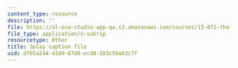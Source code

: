 ```yaml
---
content_type: resource
description: ''
file: https://ol-ocw-studio-app-qa.s3.amazonaws.com/courses/15-071-the-analytics-edge-spring-2017/df01a244414967d8ecd8283c50ab3c7f_Du0HgYO3E6U.srt
file_type: application/x-subrip
resourcetype: Other
title: 3play caption file
uid: df01a244-4149-67d8-ecd8-283c50ab3c7f
---
```

